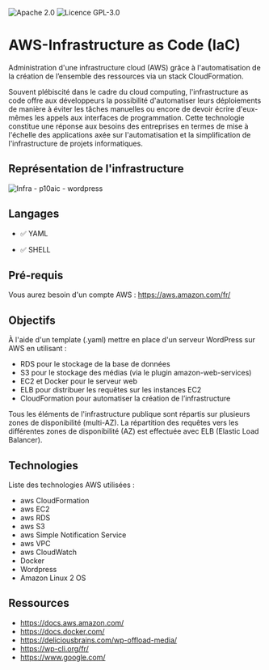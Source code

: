 ![Apache 2.0](https://img.shields.io/badge/apache-2.0-orange) ![Licence GPL-3.0](https://img.shields.io/badge/Licence-GPL_3.0-red)


# AWS-Infrastructure as Code (IaC)

Administration d'une infrastructure cloud (AWS) grâce à l'automatisation de la création de l’ensemble des ressources via un stack CloudFormation.

Souvent plébiscité dans le cadre du cloud computing, l'infrastructure as code offre aux développeurs 
la possibilité d'automatiser leurs déploiements de manière à éviter les tâches manuelles ou encore de 
devoir écrire d'eux-mêmes les appels aux interfaces de programmation. 
Cette technologie constitue une réponse aux besoins des entreprises en termes de mise à l'échelle des 
applications axée sur l'automatisation et la simplification de l'infrastructure de projets informatiques. 


## Représentation de l'infrastructure

![Infra - p10aic - wordpress](https://user-images.githubusercontent.com/46109209/128689693-04376346-147a-40f9-93e9-b8e874b1b371.png)


## Langages

 - :white_check_mark: YAML

 - :white_check_mark: SHELL


## Pré-requis
Vous aurez besoin d'un compte AWS : https://aws.amazon.com/fr/


## Objectifs

À l'aide d'un template (.yaml) mettre en place d'un serveur WordPress sur AWS en utilisant :
  - RDS pour le stockage de la base de données
  - S3 pour le stockage des médias (via le plugin amazon-web-services)
  - EC2 et Docker pour le serveur web
  - ELB pour distribuer les requêtes sur les instances EC2
  - CloudFormation pour automatiser la création de l’infrastructure

Tous les éléments de l'infrastructure publique sont répartis sur plusieurs zones de disponibilité (multi-AZ). La répartition des requêtes vers les différentes zones de disponibilité (AZ) est effectuée avec ELB (Elastic Load Balancer).


## Technologies

Liste des technologies AWS utilisées :

- aws CloudFormation
- aws EC2
- aws RDS
- aws S3
- aws Simple Notification Service
- aws VPC
- aws CloudWatch
- Docker
- Wordpress
- Amazon Linux 2 OS


## Ressources

- https://docs.aws.amazon.com/
- https://docs.docker.com/
- https://deliciousbrains.com/wp-offload-media/
- https://wp-cli.org/fr/
- https://www.google.com/

